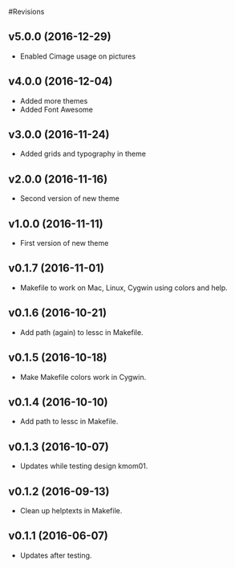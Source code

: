 #Revisions

v5.0.0 (2016-12-29)
-------------------------------

* Enabled Cimage usage on pictures

v4.0.0 (2016-12-04)
-------------------------------

* Added more themes
* Added Font Awesome

v3.0.0 (2016-11-24)
-------------------------------

* Added grids and typography in theme

v2.0.0 (2016-11-16)
-------------------------------

* Second version of new theme

v1.0.0 (2016-11-11)
-------------------------------

* First version of new theme

v0.1.7 (2016-11-01)
-------------------------------

* Makefile to work on Mac, Linux, Cygwin using colors and help.


v0.1.6 (2016-10-21)
-------------------------------

* Add path (again) to lessc in Makefile.


v0.1.5 (2016-10-18)
-------------------------------

* Make Makefile colors work in Cygwin.


v0.1.4 (2016-10-10)
-------------------------------

* Add path to lessc in Makefile.


v0.1.3 (2016-10-07)
-------------------------------

* Updates while testing design kmom01.


v0.1.2 (2016-09-13)
-------------------------------

* Clean up helptexts in Makefile.


v0.1.1 (2016-06-07)
-------------------------------

* Updates after testing.
